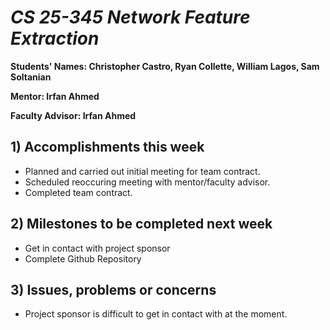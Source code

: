 # *CS 25-345 Network Feature Extraction*

**Students' Names: Christopher Castro, Ryan Collette, William Lagos, Sam Soltanian**

**Mentor: Irfan Ahmed**

**Faculty Advisor: Irfan Ahmed**

## 1) Accomplishments this week ##
   - Planned and carried out initial meeting for team contract.
   - Scheduled reoccuring meeting with mentor/faculty advisor.
   - Completed team contract.

## 2) Milestones to be completed next week ##
   - Get in contact with project sponsor
   - Complete Github Repository

## 3) Issues, problems or concerns ##
   - Project sponsor is difficult to get in contact with at the moment.
   


